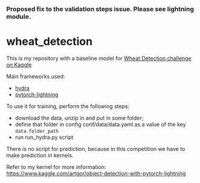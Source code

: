 ### Proposed fix to the validation steps issue. Please see lightning module.


# wheat_detection
This is my repository with a baseline model for [Wheat Detection challenge on Kaggle](https://www.kaggle.com/c/global-wheat-detection)

Main frameworks used:
* [hydra](https://github.com/facebookresearch/hydra)
* [pytorch-lightning](https://github.com/PyTorchLightning/pytorch-lightning)

To use it for training, perform the following steps:
* download the data, unzip in and put in some folder;
* define that folder in config conf/data/data.yaml as a value of the key `data.folder_path`
* run run_hydra.py script

There is no script for prediction, because in this competition we have to make prediction in kernels.

Refer to my kernel for more information: https://www.kaggle.com/artgor/object-detection-with-pytorch-lightning
